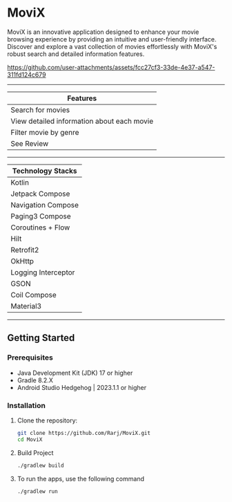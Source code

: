 # MoviX

MoviX is an innovative application designed to enhance your movie browsing experience by providing an intuitive and user-friendly interface. Discover and explore a vast collection of movies effortlessly with MoviX's robust search and detailed information features.

https://github.com/user-attachments/assets/fcc27cf3-33de-4e37-a547-311fd124c679

------

| Features |
| --- |
| Search for movies |
| View detailed information about each movie |
| Filter movie by genre |
| See Review |

-----
  
| Technology Stacks |
| --- |
| Kotlin |
| Jetpack Compose |
| Navigation Compose |
| Paging3 Compose |
| Coroutines + Flow |
| Hilt |
| Retrofit2 |
| OkHttp |
| Logging Interceptor |
| GSON |
| Coil Compose |
| Material3 |

-----

## Getting Started

### Prerequisites
- Java Development Kit (JDK) 17 or higher
- Gradle 8.2.X
- Android Studio Hedgehog | 2023.1.1 or higher

### Installation
1. Clone the repository:
   ```sh
   git clone https://github.com/Rarj/MoviX.git
   cd MoviX

2. Build Project
   ```sh
   ./gradlew build
   
3. To run the apps, use the following command
   ```sh
   ./gradlew run

